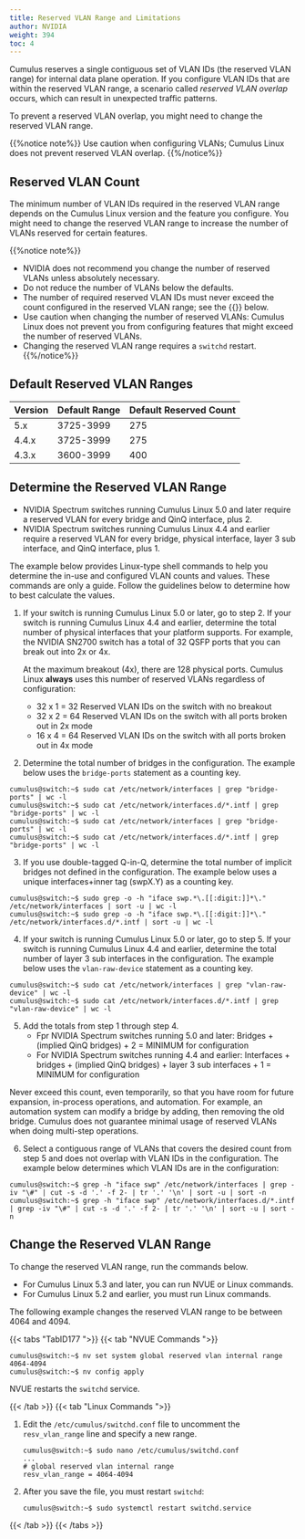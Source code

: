 ```yaml
---
title: Reserved VLAN Range and Limitations
author: NVIDIA
weight: 394
toc: 4
---
```

Cumulus reserves a single contiguous set of VLAN IDs (the reserved VLAN range) for internal data plane operation. If you configure VLAN IDs that are within the reserved VLAN range, a scenario called *reserved VLAN overlap* occurs, which can result in unexpected traffic patterns.

To prevent a reserved VLAN overlap, you might need to change the reserved VLAN range.

{{%notice note%}}
Use caution when configuring VLANs; Cumulus Linux does not prevent reserved VLAN overlap.
{{%/notice%}}

## Reserved VLAN Count

The minimum number of VLAN IDs required in the reserved VLAN range depends on the Cumulus Linux version and the feature you configure. You might need to change the reserved VLAN range to increase the number of VLANs reserved for certain features.

{{%notice note%}}
- NVIDIA does not recommend you change the number of reserved VLANs unless absolutely necessary.
- Do not reduce the number of VLANs below the defaults.
- The number of required reserved VLAN IDs must never exceed the count configured in the reserved VLAN range; see the {{<link url="#default-reserved-VLAN-ranges" text="table">}} below.
- Use caution when changing the number of reserved VLANs: Cumulus Linux does not prevent you from configuring features that might exceed the number of reserved VLANs.
- Changing the reserved VLAN range requires a `switchd` restart.
{{%/notice%}}

## Default Reserved VLAN Ranges

| Version | Default Range | Default Reserved Count |
| ------- | ------------- | ---------------------- |
| 5.x     | 3725-3999     | 275  |
| 4.4.x   | 3725-3999     | 275  |
| 4.3.x   | 3600-3999     | 400  |

## Determine the Reserved VLAN Range

- NVIDIA Spectrum switches running Cumulus Linux 5.0 and later require a reserved VLAN for every bridge and QinQ interface, plus 2.
- NVIDIA Spectrum switches running Cumulus Linux 4.4 and earlier require a reserved VLAN for every bridge, physical interface, layer 3 sub interface, and QinQ interface, plus 1.

The example below provides Linux-type shell commands to help you determine the in-use and configured VLAN counts and values. These commands are only a guide. Follow the guidelines below to determine how to best calculate the values.

1. If your switch is running Cumulus Linux 5.0 or later, go to step 2. If your switch is running Cumulus Linux 4.4 and earlier, determine the total number of physical interfaces that your platform supports. For example, the NVIDIA SN2700 switch has a total of 32 QSFP ports that you can break out into 2x or 4x.

   At the maximum breakout (4x), there are 128 physical ports. Cumulus Linux **always** uses this number of reserved VLANs regardless of configuration:
   - 32 x 1 = 32 Reserved VLAN IDs on the switch with no breakout
   - 32 x 2 = 64 Reserved VLAN IDs on the switch with all ports broken out in 2x mode
   - 16 x 4 = 64 Reserved VLAN IDs on the switch with all ports broken out in 4x mode

2. Determine the total number of bridges in the configuration. The example below uses the `bridge-ports` statement as a counting key.

```
cumulus@switch:~$ sudo cat /etc/network/interfaces | grep "bridge-ports" | wc -l
cumulus@switch:~$ sudo cat /etc/network/interfaces.d/*.intf | grep "bridge-ports" | wc -l
cumulus@switch:~$ sudo cat /etc/network/interfaces | grep "bridge-ports" | wc -l
cumulus@switch:~$ sudo cat /etc/network/interfaces.d/*.intf | grep "bridge-ports" | wc -l
```

3. If you use double-tagged Q-in-Q, determine the total number of implicit bridges not defined in the configuration. The example below uses a unique interfaces+inner tag (swpX.Y) as a counting key.

```
cumulus@switch:~$ sudo grep -o -h "iface swp.*\.[[:digit:]]*\." /etc/network/interfaces | sort -u | wc -l
cumulus@switch:~$ sudo grep -o -h "iface swp.*\.[[:digit:]]*\." /etc/network/interfaces.d/*.intf | sort -u | wc -l
```

4. If your switch is running Cumulus Linux 5.0 or later, go to step 5. If your switch is running Cumulus Linux 4.4 and earlier, determine the total number of layer 3 sub interfaces in the configuration. The example below uses the `vlan-raw-device` statement as a counting key.

```
cumulus@switch:~$ sudo cat /etc/network/interfaces | grep "vlan-raw-device" | wc -l
cumulus@switch:~$ sudo cat /etc/network/interfaces.d/*.intf | grep "vlan-raw-device" | wc -l
```

5. Add the totals from step 1 through step 4.
   - Fpr NVIDIA Spectrum switches running 5.0 and later: Bridges + (implied QinQ bridges) + 2 = MINIMUM for configuration
   - For NVIDIA Spectrum switches running 4.4 and earlier: Interfaces + bridges + (implied QinQ bridges) + layer 3 sub interfaces + 1 = MINIMUM for configuration

Never exceed this count, even temporarily, so that you have room for future expansion, in-process operations, and automation. For example, an automation system can modify a bridge by adding, then removing the old bridge. Cumulus does not guarantee minimal usage of reserved VLANs when doing multi-step operations.

6. Select a contiguous range of VLANs that covers the desired count from step 5 and does not overlap with VLAN IDs in the configuration. The example below determines which VLAN IDs are in the configuration:

```
cumulus@switch:~$ grep -h "iface swp" /etc/network/interfaces | grep -iv "\#" | cut -s -d '.' -f 2- | tr '.' '\n' | sort -u | sort -n
cumulus@switch:~$ grep -h "iface swp" /etc/network/interfaces.d/*.intf | grep -iv "\#" | cut -s -d '.' -f 2- | tr '.' '\n' | sort -u | sort -n
```

## Change the Reserved VLAN Range

To change the reserved VLAN range, run the commands below.
- For Cumulus Linux 5.3 and later, you can run NVUE or Linux commands.
- For Cumulus Linux 5.2 and earlier, you must run Linux commands.

The following example changes the reserved VLAN range to be between 4064 and 4094.

{{< tabs "TabID177 ">}}
{{< tab "NVUE Commands ">}}

```
cumulus@switch:~$ nv set system global reserved vlan internal range 4064-4094
cumulus@switch:~$ nv config apply
```

NVUE restarts the `switchd` service.

{{< /tab >}}
{{< tab "Linux Commands ">}}

1. Edit the `/etc/cumulus/switchd.conf` file to uncomment the `resv_vlan_range` line and specify a new range.

   ```
   cumulus@switch:~$ sudo nano /etc/cumulus/switchd.conf
   ...
   # global reserved vlan internal range
   resv_vlan_range = 4064-4094
   ```

2. After you save the file, you must restart `switchd`:

   ```
   cumulus@switch:~$ sudo systemctl restart switchd.service
   ```

{{< /tab >}}
{{< /tabs >}}
